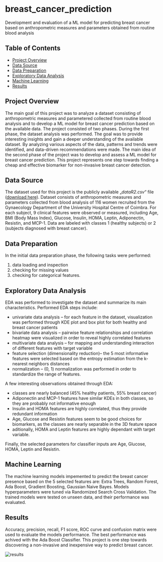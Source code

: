 # breast_cancer_prediction
Development and evaluation of a ML model for predicting breast cancer based on anthropometric measures and parameters obtained from routine blood analysis

## Table of Contents
- [Project Overview](#project-overview)
- [Data Source](#data-source)
- [Data Preparation](#data-preparation)
- [Exploratory Data Analysis](#exploratory-data-analysis)
- [Machine Learning](#machine-learning)
- [Results](#results)

## Project Overview
The main goal of this project was to analyze a dataset consisting of anthropometric measures and parametered collected from routine blood analysis and to develop a ML model for breast cancer prediction based on the available data. The project consisted of two phases. During the first phase, the dataset analysis was performed. The goal was to provide interesting insights and gain a deeper understanding of the available dataset. By analyzing various aspects of the data, patterns and trends were identified, and data-driven recommendations were made. The main idea of the second phase of the project was to develop and assess a ML model for breast cancer prediction. This project represents one step towards finding a cheap and effective biomarker for non-invasive breast cancer detection.
 
## Data Source
The dataset used for this project is the publicly available „*dataR2.csv*“ file ([download here](https://www.ncbi.nlm.nih.gov/pmc/articles/PMC5755302/)). Dataset consists of anthropometric measures and parameters collected from blood analysis of 116 women recruited from the Gynaecology Department of the University Hospital Centre of Coimbra. For each subject, 9 clinical features were observed or measured, including Age, BMI (Body Mass Index), Glucose, Insulin, HOMA, Leptin, Adiponectin, Resistin, and MCP-1. Data are labeled with classes 1 (healthy subjects) or 2 (subjects diagnosed with breast cancer).

## Data Preparation
In the initial data preparation phase, the following tasks were performed:
1. data loading and inspection
2. checking for missing values
3. checking for categorical features.

## Exploratory Data Analysis
EDA was performed to investigate the dataset and summarize its main characteristics. Performed EDA steps include:
-	univariate data analysis – for each feature in the dataset, visualization was performed through KDE plot and box plot for both healthy and breast cancer patients
-	bivariate data analysis – pairwise feature relationships and correlation heatmap were visualized in order to reveal highly correlated features
-	multivariate data analysis – for mapping and understanding interaction of different features with target variable
-	feature selection (dimensionality reduction)– the 5 most informative features were selected based on the entropy estimation from the k-nearest neighbors distances
-	normalization – (0, 1) normalization was performed in order to standardize the range of features.
  
A few interesting observations obtained through EDA:
-	classes are nearly balanced (45% healthy patients, 55% breast cancer)
-	Adiponectin and MCP-1 features have similar KDEs in both classes, so they are probably not informative enough
-	Insulin and HOMA features are highly correlated, thus they provide redundant information
-	Age, Glucose and Resistin features seem to be good choices for biomarkers, as the classes are nearly separable in the 3D feature space
-	aditionally, HOMA and Leptin features are highly dependant with target variable.

Finally, the selected parameters for classifier inputs are Age, Glucose, HOMA, Leptin and Resistin.

## Machine Learning
The machine learning models impemented to predict the breast cancer presence based on the 5 selected features are: Extra Trees, Random Forest, Ada Boost, Gradient Boosting, Gaussian Naive Bayes. Models hyperparameters were tuned via Randomized Search Cross Validation. The trained models were tested on unseen data, and their performance was evaluated.

## Results
Accuracy, precision, recall, F1 score, ROC curve and confusion matrix were used to evaluate the models performance. The best performance was achived with the Ada Boost Classifier. This project is one step towards discovering a non-invasive and inexpensive way to predict breast cancer. 

![results](https://github.com/user-attachments/assets/482e0cad-0b64-4fef-a450-68dda7871eca)



